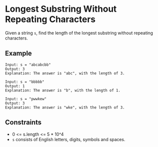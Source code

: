 # Longest Substring Without Repeating Characters

Given a string `s`, find the length of the longest substring without repeating characters.

## Example

```
Input: s = "abcabcbb"
Output: 3
Explanation: The answer is "abc", with the length of 3.

Input: s = "bbbbb"
Output: 1
Explanation: The answer is "b", with the length of 1.

Input: s = "pwwkew"
Output: 3
Explanation: The answer is "wke", with the length of 3.
```

## Constraints
- 0 <= s.length <= 5 * 10^4
- `s` consists of English letters, digits, symbols and spaces. 